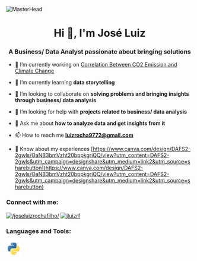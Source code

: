 ![MasterHead](https://www.omadahealth.com/hubfs/QuantifyingBehavior_Header_Animate_080818-1.gif)
<h1 align="center">Hi 👋, I'm José Luiz</h1>
<h3 align="center">A Business/ Data Analyst passionate about bringing solutions</h3>

- 🔭 I’m currently working on [Correlation Between CO2 Emission and Climate Change](https://github.com/JLuizRF/CO2-Emission-and-Climate-Change-)

- 🌱 I’m currently learning **data storytelling**

- 👯 I’m looking to collaborate on **solving problems and bringing insights through business/ data analysis**

- 🤝 I’m looking for help with **projects related to business/ data analysis**

- 💬 Ask me about **how to analyze data and get insights from it**

- 📫 How to reach me **luizrocha9772@gmail.com**

- 📄 Know about my experiences [https://www.canva.com/design/DAFS2-2gwls/OaNB3bmVzht20bppkgriQQ/view?utm_content=DAFS2-2gwls&utm_campaign=designshare&utm_medium=link2&utm_source=sharebutton](https://www.canva.com/design/DAFS2-2gwls/OaNB3bmVzht20bppkgriQQ/view?utm_content=DAFS2-2gwls&utm_campaign=designshare&utm_medium=link2&utm_source=sharebutton)

<h3 align="left">Connect with me:</h3>
<p align="left">
<a href="https://linkedin.com/in//joseluizrochafilho/" target="blank"><img align="center" src="https://raw.githubusercontent.com/rahuldkjain/github-profile-readme-generator/master/src/images/icons/Social/linked-in-alt.svg" alt="/joseluizrochafilho/" height="30" width="40" /></a>
<a href="https://instagram.com/jluizrf" target="blank"><img align="center" src="https://raw.githubusercontent.com/rahuldkjain/github-profile-readme-generator/master/src/images/icons/Social/instagram.svg" alt="jluizrf" height="30" width="40" /></a>
</p>

<h3 align="left">Languages and Tools:</h3>
<p align="left"> <a href="https://www.python.org" target="_blank" rel="noreferrer"> <img src="https://raw.githubusercontent.com/devicons/devicon/master/icons/python/python-original.svg" alt="python" width="40" height="40"/> </a> </p>

